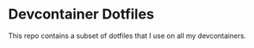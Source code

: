 # Devcontainer Dotfiles

This repo contains a subset of dotfiles that I use on all my devcontainers.
